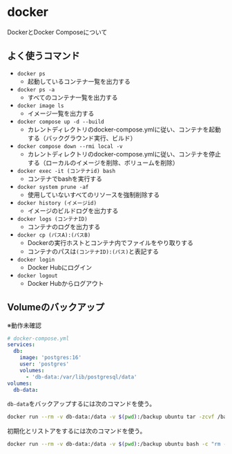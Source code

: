 # docker
DockerとDocker Composeについて

## よく使うコマンド
* `docker ps`
    * 起動しているコンテナ一覧を出力する
* `docker ps -a`
    * すべてのコンテナ一覧を出力する
* `docker image ls`
    * イメージ一覧を出力する
* `docker compose up -d --build`
    * カレントディレクトリのdocker-compose.ymlに従い、コンテナを起動する（バックグラウンド実行、ビルド）
* `docker compose down --rmi local -v`
    * カレントディレクトリのdocker-compose.ymlに従い、コンテナを停止する（ローカルのイメージを削除、ボリュームを削除）
* `docker exec -it (コンテナid) bash`
    * コンテナでbashを実行する
* `docker system prune -af`
    * 使用していないすべてのリソースを強制削除する
* `docker history (イメージid)`
    * イメージのビルドログを出力する
* `docker logs (コンテナID)`
    * コンテナのログを出力する
* `docker cp (パスA):(パスB)`
    * Dockerの実行ホストとコンテナ内でファイルをやり取りする
    * コンテナのパスは`(コンテナID):(パス)`と表記する
* `docker login`
    * Docker Hubにログイン
* `docker logout`
    * Docker Hubからログアウト

## Volumeのバックアップ
※動作未確認
```yml
# docker-compose.yml
services:
  db:
    image: 'postgres:16'
    user: 'postgres'
    volumes:
      - 'db-data:/var/lib/postgresql/data'
volumes:
  db-data:
```
`db-data`をバックアップするには次のコマンドを使う。
```sh
docker run --rm -v db-data:/data -v $(pwd):/backup ubuntu tar -zcvf /backup/db-data-backup.tgz /data/
```
初期化とリストアをするには次のコマンドを使う。
```sh
docker run --rm -v db-data:/data -v $(pwd):/backup ubuntu bash -c "rm -rf /data/* && tar -zxvf /backup/db-data-backup.tgz -C /data"
```